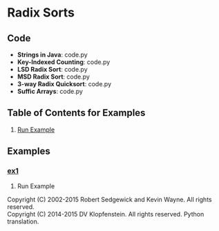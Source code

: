 # Radix Sorts

## Code
  * **Strings in Java**: code.py
  * **Key-Indexed Counting**: code.py
  * **LSD Radix Sort**: code.py
  * **MSD Radix Sort**: code.py
  * **3-way Radix Quicksort**: code.py
  * **Suffic Arrays**: code.py

## Table of Contents for Examples
  1. [Run Example](#ex1)

## Examples 
### [ex1](#table-of-contents-for-examples)
1. Run Example

Copyright (C) 2002-2015 Robert Sedgewick and Kevin Wayne.  All rights reserved.    
Copyright (C) 2014-2015 DV Klopfenstein. All rights reserved. Python translation.
